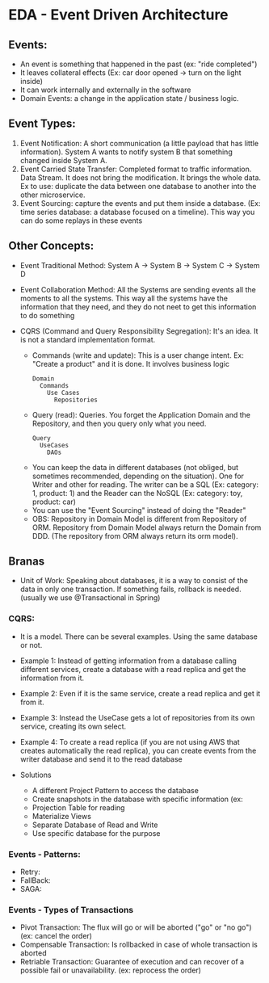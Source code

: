 # EDA - Event Driven Architecture

## Events: 
- An event is something that happened in the past (ex: "ride completed")
- It leaves collateral effects (Ex: car door opened -> turn on the light inside) 
- It can work internally and externally in the software
- Domain Events: a change in the application state / business logic.

## Event Types:
1) Event Notification: A short communication (a little payload that has little information). System A wants to notify system B that something changed inside System A.
2) Event Carried State Transfer: Completed format to traffic information. Data Stream. It does not bring the modification. It brings the whole data. Ex to use: duplicate the data between one database to another into the other microservice.
3) Event Sourcing: capture the events and put them inside a database. (Ex: time series database: a database focused on a timeline). This way you can do some replays in these events

## Other Concepts:
- Event Traditional Method: System A -> System B -> System C -> System D
- Event Collaboration Method: All the Systems are sending events all the moments to all the systems. This way all the systems have the information that they need, and they do not neet to get this information to do something

- CQRS (Command and Query Responsibility Segregation): It's an idea. It is not a standard implementation format.
  * Commands (write and update): This is a user change intent. Ex: "Create a product" and it is done. It involves business logic
    ```
    Domain
      Commands
        Use Cases
          Repositories
    ```
  * Query (read): Queries. You forget the Application Domain and the Repository, and then you query only what you need.
    ```
    Query
      UseCases
        DAOs
    ```
  * You can keep the data in different databases (not obliged, but sometimes recommended, depending on the situation). One for Writer and other for reading. The writer can be a SQL (Ex: category: 1, product: 1) and the Reader can the NoSQL (Ex: category: toy, product: car)
  * You can use the "Event Sourcing" instead of doing the "Reader"
  * OBS: Repository in Domain Model is different from Repository of ORM. Repository from Domain Model always return the Domain from DDD. (The repository from ORM always return its orm model).


## Branas

- Unit of Work: Speaking about databases, it is a way to consist of the data in only one transaction. If something fails, rollback is needed. (usually we use @Transactional in Spring)


### CQRS:

- It is a model. There can be several examples. Using the same database or not.

- Example 1: Instead of getting information from a database calling different services, create a database with a read replica and get the information from it.
- Example 2: Even if it is the same service, create a read replica and get it from it.
- Example 3: Instead the UseCase gets a lot of repositories from its own service, creating its own select.
- Example 4: To create a read replica (if you are not using AWS that creates automatically the read replica), you can create events from the writer database and send it to the read database

- Solutions
  * A different Project Pattern to access the database
  * Create snapshots in the database with specific information (ex:
  * Projection Table for reading
  * Materialize Views
  * Separate Database of Read and Write
  * Use specific database for the purpose


### Events - Patterns:
- Retry: 
- FallBack: 
- SAGA:

### Events - Types of Transactions
- Pivot Transaction: The flux will go or will be aborted ("go" or "no go") (ex: cancel the order)
- Compensable Transaction: Is rollbacked in case of whole transaction is aborted
- Retriable Transaction: Guarantee of execution and can recover of a possible fail or unavailability. (ex: reprocess the order)
